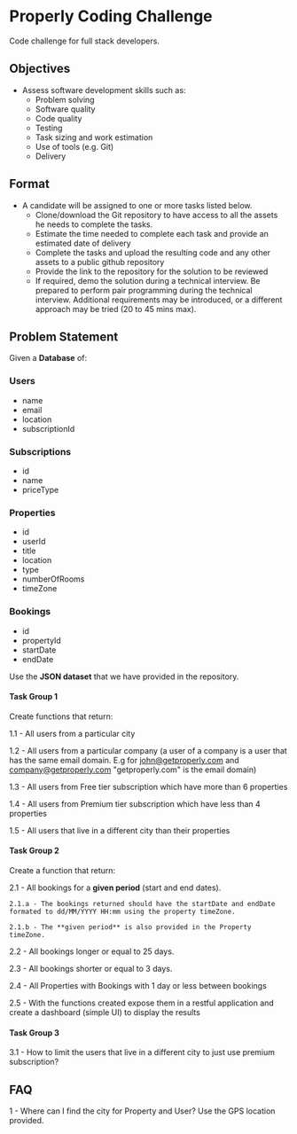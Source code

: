 # Properly Coding Challenge
Code challenge for full stack developers.

## Objectives
 - Assess software development skills such as:
    - Problem solving
    - Software quality
    - Code quality
    - Testing
    - Task sizing and work estimation
    - Use of tools (e.g. Git)
    - Delivery

## Format
 - A candidate will be assigned to one or more tasks listed below. 
    - Clone/download the Git repository to have access to all the assets he needs to complete the tasks.
    - Estimate the time needed to complete each task and provide an estimated date of delivery 
    - Complete the tasks and upload the resulting code and any other assets to a public github repository
    - Provide the link to the repository for the solution to be reviewed
    - If required, demo the solution during a technical interview. Be prepared to perform pair programming during the technical interview. Additional requirements may be introduced, or a different approach may be tried (20 to 45 mins max).

## Problem Statement

Given a **Database** of:
### Users
 - name
 - email
 - location
 - subscriptionId

### Subscriptions
 - id
 - name
 - priceType

### Properties
 - id
 - userId
 - title
 - location
 - type
 - numberOfRooms
 - timeZone

### Bookings

 - id
 - propertyId
 - startDate
 - endDate

Use the **JSON dataset** that we have provided in the repository. 

#### Task Group 1
Create functions that return:

 1.1 - All users from a particular city

 1.2 - All users from a particular company (a user of a company is a user that has the same email domain. E.g for john@getproperly.com and company@getproperly.com "getproperly.com" is the email domain)

 1.3 - All users from Free tier subscription which have more than 6 properties

 1.4 - All users from Premium tier subscription which have less than 4 properties

 1.5 - All users that live in a different city than their properties

#### Task Group 2
Create a function that return:

 2.1 - All bookings for a **given period** (start and end dates).
 
    2.1.a - The bookings returned should have the startDate and endDate formated to dd/MM/YYYY HH:mm using the property timeZone. 
    
    2.1.b - The **given period** is also provided in the Property timeZone.

2.2 - All bookings longer or equal to 25 days.

2.3 - All bookings shorter or equal to 3 days.

2.4 - All Properties with Bookings with 1 day or less between bookings

2.5 - With the functions created expose them in a restful application and create a dashboard (simple UI) to display the results

#### Task Group 3

 3.1 - How to limit the users that live in a different city to just use premium subscription?


## FAQ
1 -  Where can I find the city for Property and User?
Use the GPS location provided.
